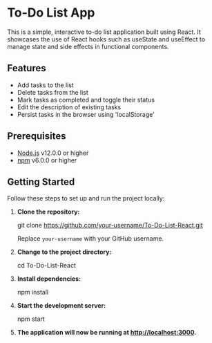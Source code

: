 # To-Do List App

This is a simple, interactive to-do list application built using React. It showcases the use of React hooks such as useState and useEffect to manage state and side effects in functional components.


## Features

- Add tasks to the list
- Delete tasks from the list
- Mark tasks as completed and toggle their status
- Edit the description of existing tasks
- Persist tasks in the browser using 'localStorage'

## Prerequisites

- [Node.js](https://nodejs.org/en/) v12.0.0 or higher
- [npm](https://www.npmjs.com/) v6.0.0 or higher

## Getting Started

Follow these steps to set up and run the project locally:

1. **Clone the repository:**

   git clone https://github.com/your-username/To-Do-List-React.git
   
   Replace `your-username` with your GitHub username.

2. **Change to the project directory:**
   
   cd To-Do-List-React
   
3. **Install dependencies:**

   npm install

4. **Start the development server:**

   npm start

5. **The application will now be running at [http://localhost:3000](http://localhost:3000).**
